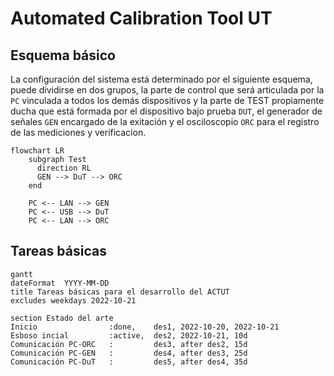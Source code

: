 # Automated Calibration Tool UT

## Esquema básico

La configuración del sistema está determinado por el siguiente esquema, puede dividirse en dos grupos, la parte de control que será articulada por la `PC` vinculada a todos los demás dispositivos y la parte de TEST propiamente ducha que está formada por el dispositivo bajo prueba `DUT`, el generador de señales `GEN` encargado de la exitación y el osciloscopio `ORC` para el registro de las mediciones y verificacion.

```mermaid
flowchart LR
    subgraph Test
      direction RL
      GEN --> DuT --> ORC
    end

    PC <-- LAN --> GEN
    PC <-- USB --> DuT
    PC <-- LAN --> ORC
```

## Tareas básicas

```mermaid
gantt
dateFormat  YYYY-MM-DD
title Tareas básicas para el desarrollo del ACTUT
excludes weekdays 2022-10-21

section Estado del arte
Inicio                :done,    des1, 2022-10-20, 2022-10-21
Esboso incial         :active,  des2, 2022-10-21, 10d
Comunicación PC-ORC   :         des3, after des2, 15d
Comunicación PC-GEN   :         des4, after des3, 25d
Comunicación PC-DuT   :         des5, after des4, 35d
```
